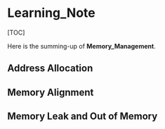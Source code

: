 # Learning_Note

[TOC]

Here is the summing-up of **Memory_Management**.

## Address Allocation

## Memory Alignment

## Memory Leak and Out of Memory

